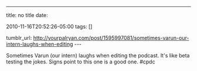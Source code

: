 ---
title: no title
date:

 2010-11-16T20:52:26-05:00 
tags:  []

tumblr_url:
http://yourpalryan.com/post/1595997081/sometimes-varun-our-intern-laughs-when-editing
\-\--

Sometimes Varun (our intern) laughs when editing the podcast. It's like
beta testing the jokes. Signs point to this one is a good one. \#cpdc
